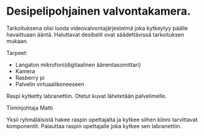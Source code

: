 # Desipelipohjainen valvontakamera.

Tarkoituksena olisi luoda videovalvontajärjestelmä joka kytkeytyy päälle havaittuaan ääntä. Haluttavat desibelit ovat säädettävissä tarkoituksen mukaan.

Tarpeet:
* Langaton mikrofoni(digitaalinen äänentasomittari)
* Kamera
* Rasberry pi
* Palvelin virtuaalikoneeseen

Raspi kytketty labranettiin. Otetut kuvat lähetetään palvelimelle.

Tiiminjohtaja Matti.

Yksii ryhmäläisistä hakee raspin opettajalta ja kytkee siihen kiinni tarvittavat komponentit. Palauttaa raspin opettajalle joka kytkee sen labranettiin.